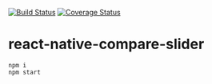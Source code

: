 [![Build Status](https://travis-ci.com/taranisag/react-native-compare-slider.svg?branch=master)](https://travis-ci.com/taranisag/react-native-compare-slider)
[![Coverage Status](https://coveralls.io/repos/github/taranisag/react-native-compare-slider/badge.svg?branch=master)](https://coveralls.io/github/taranisag/react-native-compare-slider?branch=master)
# react-native-compare-slider

```
npm i
npm start
```
